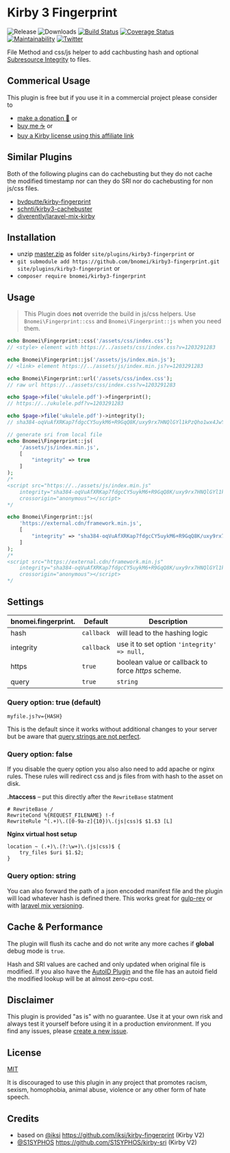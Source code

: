# Kirby 3 Fingerprint

![Release](https://flat.badgen.net/packagist/v/bnomei/kirby3-fingerprint?color=ae81ff)
![Downloads](https://flat.badgen.net/packagist/dt/bnomei/kirby3-fingerprint?color=272822)
[![Build Status](https://flat.badgen.net/travis/bnomei/kirby3-fingerprint)](https://travis-ci.com/bnomei/kirby3-fingerprint)
[![Coverage Status](https://flat.badgen.net/coveralls/c/github/bnomei/kirby3-fingerprint)](https://coveralls.io/github/bnomei/kirby3-fingerprint) 
[![Maintainability](https://flat.badgen.net/codeclimate/maintainability/bnomei/kirby3-fingerprint)](https://codeclimate.com/github/bnomei/kirby3-fingerprint) 
[![Twitter](https://flat.badgen.net/badge/twitter/bnomei?color=66d9ef)](https://twitter.com/bnomei)


File Method and css/js helper to add cachbusting hash and optional [Subresource Integrity](https://developer.mozilla.org/en-US/docs/Web/Security/Subresource_Integrity) to files.

## Commerical Usage

This plugin is free but if you use it in a commercial project please consider to 
- [make a donation 🍻](https://www.paypal.me/bnomei/4) or
- [buy me ☕](https://buymeacoff.ee/bnomei) or
- [buy a Kirby license using this affiliate link](https://a.paddle.com/v2/click/1129/35731?link=1170)

## Similar Plugins

Both of the following plugins can do cachebusting but they do not cache the modified timestamp nor can they do SRI nor do cachebusting for non js/css files.

- [bvdputte/kirby-fingerprint](https://github.com/bvdputte/kirby-fingerprint)
- [schnti/kirby3-cachebuster](https://github.com/schnti/kirby3-cachebuster)
- [diverently/laravel-mix-kirby](https://github.com/diverently/laravel-mix-kirby)

## Installation

- unzip [master.zip](https://github.com/bnomei/kirby3-fingerprint/archive/master.zip) as folder `site/plugins/kirby3-fingerprint` or
- `git submodule add https://github.com/bnomei/kirby3-fingerprint.git site/plugins/kirby3-fingerprint` or
- `composer require bnomei/kirby3-fingerprint`

## Usage

> This Plugin does **not** override the build in js/css helpers. Use `Bnomei\Fingerprint::css` and `Bnomei\Fingerprint::js` when you need them.

```php
echo Bnomei\Fingerprint::css('/assets/css/index.css');
// <style> element with https://../assets/css/index.css?v=1203291283

echo Bnomei\Fingerprint::js('/assets/js/index.min.js');
// <link> element https://../assets/js/index.min.js?v=1203291283

echo Bnomei\Fingerprint::url('/assets/css/index.css');
// raw url https://../assets/css/index.css?v=1203291283

echo $page->file('ukulele.pdf')->fingerprint();
// https://../ukulele.pdf?v=1203291283

echo $page->file('ukulele.pdf')->integrity();
// sha384-oqVuAfXRKap7fdgcCY5uykM6+R9GqQ8K/uxy9rx7HNQlGYl1kPzQho1wx4JwY8wC

// generate sri from local file
echo Bnomei\Fingerprint::js(
    '/assets/js/index.min.js', 
    [
        "integrity" => true
    ]
); 
/*
<script src="https://../assets/js/index.min.js"
    integrity="sha384-oqVuAfXRKap7fdgcCY5uykM6+R9GqQ8K/uxy9rx7HNQlGYl1kPzQho1wx4JwY8wC"
    crossorigin="anonymous"></script>
*/

echo Bnomei\Fingerprint::js(
    'https://external.cdn/framework.min.js', 
    [
        "integrity" => "sha384-oqVuAfXRKap7fdgcCY5uykM6+R9GqQ8K/uxy9rx7HNQlGYl1kPzQho1wx4JwY8wC"
    ]
);
/*
<script src="https://external.cdn/framework.min.js"
    integrity="sha384-oqVuAfXRKap7fdgcCY5uykM6+R9GqQ8K/uxy9rx7HNQlGYl1kPzQho1wx4JwY8wC"
    crossorigin="anonymous"></script>
*/
```

## Settings

| bnomei.fingerprint.       | Default        | Description               |            
|---------------------------|----------------|---------------------------|
| hash | `callback` | will lead to the hashing logic |
| integrity | `callback` | use it to set option `'integrity' => null,` |
| https | `true` |  boolean value or callback to force *https* scheme. |
| query | `true`|`string` | `myfile.js?v={HASH}`, `myfile.{HASH}.js` or loaded from manifest file |


### Query option: true (default)

```
myfile.js?v={HASH}
```

This is the default since it works without additional changes to your server but be aware that [query strings are not perfect](http://www.stevesouders.com/blog/2008/08/23/revving-filenames-dont-use-querystring/).

### Query option: false

If you disable the query option you also also need to add apache or nginx rules. These rules will redirect css and js files from with hash to the asset on disk.

**.htaccess** – put this directly after the `RewriteBase` statment
```apacheconfig
# RewriteBase /
RewriteCond %{REQUEST_FILENAME} !-f
RewriteRule ^(.+)\.([0-9a-z]{10})\.(js|css)$ $1.$3 [L]
```

**Nginx virtual host setup**
```
location ~ (.+)\.(?:\w+)\.(js|css)$ {
    try_files $uri $1.$2;
}
```

### Query option: string

You can also forward the path of a json encoded manifest file and the plugin will load whatever hash is defined there. This works great for [gulp-rev](https://github.com/sindresorhus/gulp-rev) or with [laravel mix versioning](https://laravel-mix.com/docs/master/versioning).

## Cache & Performance

The plugin will flush its cache and do not write any more caches if **global** debug mode is `true`.

Hash and SRI values are cached and only updated when original file is modified. If you also have the [AutoID Plugin](https://github.com/bnomei/kirby3-autoid) and the file has an autoid field the modified lookup will be at almost zero-cpu cost.

## Disclaimer

This plugin is provided "as is" with no guarantee. Use it at your own risk and always test it yourself before using it in a production environment. If you find any issues, please [create a new issue](https://github.com/bnomei/kirby3-fingerprint/issues/new).

## License

[MIT](https://opensource.org/licenses/MIT)

It is discouraged to use this plugin in any project that promotes racism, sexism, homophobia, animal abuse, violence or any other form of hate speech.

## Credits

- based on [@iksi](https://github.com/iksi) https://github.com/iksi/kirby-fingerprint (Kirby V2)
- [@S1SYPHOS](https://github.com/S1SYPHOS) https://github.com/S1SYPHOS/kirby-sri (Kirby V2)
